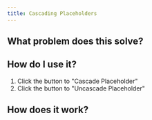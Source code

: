 ```yaml
---
title: Cascading Placeholders
---
```

## What problem does this solve?

## How do I use it?
1. Click the button to "Cascade Placeholder"
1. Click the button to "Uncascade Placeholder"

## How does it work?

